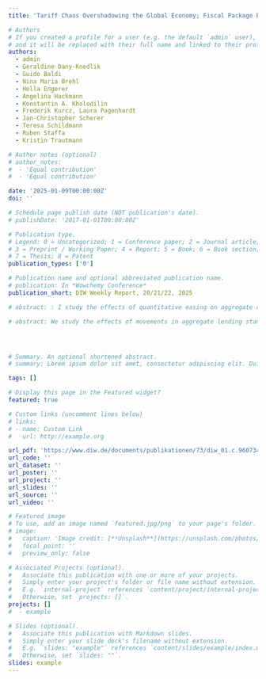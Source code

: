 ```yaml
---
title: 'Tariff Chaos Overshadowing the Global Economy; Fiscal Package Bolstering the German Economy'

# Authors
# If you created a profile for a user (e.g. the default `admin` user), write the username (folder name) here
# and it will be replaced with their full name and linked to their profile.
authors:
  - admin
  - Geraldine Dany-Knedlik
  - Guido Baldi
  - Nina Maria Brehl
  - Hella Engerer
  - Angelina Hackmann
  - Konstantin A. Kholodilin
  - Frederik Kurcz, Laura Pagenhardt
  - Jan-Christopher Scherer
  - Teresa Schildmann
  - Ruben Staffa
  - Kristin Trautmann

# Author notes (optional)
# author_notes:
#  - 'Equal contribution'
#  - 'Equal contribution'

date: '2025-01-09T00:00:00Z'
doi: ''

# Schedule page publish date (NOT publication's date).
# publishDate: '2017-01-01T00:00:00Z'

# Publication type.
# Legend: 0 = Uncategorized; 1 = Conference paper; 2 = Journal article;
# 3 = Preprint / Working Paper; 4 = Report; 5 = Book; 6 = Book section;
# 7 = Thesis; 8 = Patent
publication_types: ['0']

# Publication name and optional abbreviated publication name.
# publication: In *Wowchemy Conference*
publication_short: DIW Weekly Report, 20/21/22, 2025 

# abstract: : I study the effects of quantitative easing on aggregate consumption through house price movements in a state-of-the-art HANK model with # housing subject to fixed adjustment costs and frictional intermediation. 

# abstract: We study the effects of movements in aggregate lending standards on macroeconomic aggregates and inequality. We show in a New Keynesian model with heterogeneous households and housing that a looser loan-to-value (LTV) ratio stimulates housing demand, nondurable consumption, and output. Our model implies that the LTV shock transmits to macroeconomic aggregates through higher household liquidity and a general-equilibrium increase in house prices and labor income. We also show that a looser LTV ratio redistributes housing wealth from the top 10% of the housing wealth distribution to the bottom 50%, indicating an overall decrease of inequality.




# Summary. An optional shortened abstract.
# summary: Lorem ipsum dolor sit amet, consectetur adipiscing elit. Duis posuere tellus ac convallis placerat. Proin tincidunt magna sed ex sollicitudin condimentum.

tags: []

# Display this page in the Featured widget?
featured: true

# Custom links (uncomment lines below)
# links:
# - name: Custom Link
#   url: http://example.org

url_pdf: 'https://www.diw.de/documents/publikationen/73/diw_01.c.960734.de/dwr-25-22.pdf'
url_code: ''
url_dataset: ''
url_poster: ''
url_project: ''
url_slides: ''
url_source: ''
url_video: ''

# Featured image
# To use, add an image named `featured.jpg/png` to your page's folder.
# image:
#   caption: 'Image credit: [**Unsplash**](https://unsplash.com/photos/pLCdAaMFLTE)'
#   focal_point: ''
#   preview_only: false

# Associated Projects (optional).
#   Associate this publication with one or more of your projects.
#   Simply enter your project's folder or file name without extension.
#   E.g. `internal-project` references `content/project/internal-project/index.md`.
#   Otherwise, set `projects: []`.
projects: []
#  - example

# Slides (optional).
#   Associate this publication with Markdown slides.
#   Simply enter your slide deck's filename without extension.
#   E.g. `slides: "example"` references `content/slides/example/index.md`.
#   Otherwise, set `slides: ""`.
slides: example
---
```


